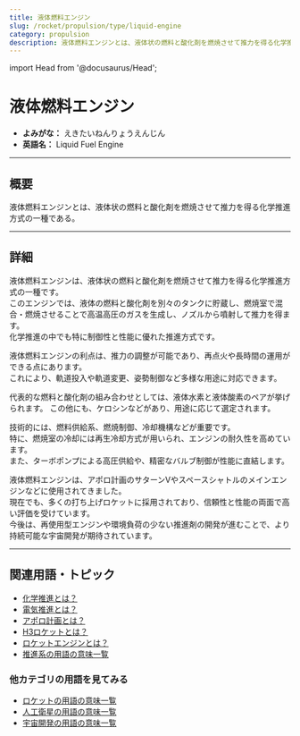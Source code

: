 ```yaml
---
title: 液体燃料エンジン
slug: /rocket/propulsion/type/liquid-engine
category: propulsion
description: 液体燃料エンジンとは、液体状の燃料と酸化剤を燃焼させて推力を得る化学推進方式の一種である。
---
```


import Head from '@docusaurus/Head';

<Head>
  <script type="application/ld+json">
    {`{
      "@context": "https://schema.org",
      "@type": "DefinedTerm",
      "name": "液体燃料エンジン",
      "inDefinedTermSet": "https://www.space-portal.org",
      "termCode": "rocket/propulsion/type/liquid-engine",
      "description": "液体燃料エンジンとは、液体状の燃料と酸化剤を燃焼させて推力を得る化学推進方式の一種である。",
      "url": "https://www.space-portal.org/docs/rocket/propulsion/type/liquid-engine"
    }`}
  </script>
</Head>

# 液体燃料エンジン

- **よみがな：** えきたいねんりょうえんじん  
- **英語名：** Liquid Fuel Engine  

---

## 概要

液体燃料エンジンとは、液体状の燃料と酸化剤を燃焼させて推力を得る化学推進方式の一種である。

---

## 詳細

液体燃料エンジンは、液体状の燃料と酸化剤を燃焼させて推力を得る化学推進方式の一種です。  
このエンジンでは、液体の燃料と酸化剤を別々のタンクに貯蔵し、燃焼室で混合・燃焼させることで高温高圧のガスを生成し、ノズルから噴射して推力を得ます。  
化学推進の中でも特に制御性と性能に優れた推進方式です。  

液体燃料エンジンの利点は、推力の調整が可能であり、再点火や長時間の運用ができる点にあります。  
これにより、軌道投入や軌道変更、姿勢制御など多様な用途に対応できます。  

代表的な燃料と酸化剤の組み合わせとしては、液体水素と液体酸素のペアが挙げられます。
この他にも、ケロシンなどがあり、用途に応じて選定されます。  

技術的には、燃料供給系、燃焼制御、冷却機構などが重要です。  
特に、燃焼室の冷却には再生冷却方式が用いられ、エンジンの耐久性を高めています。  
また、ターボポンプによる高圧供給や、精密なバルブ制御が性能に直結します。  

液体燃料エンジンは、アポロ計画のサターンVやスペースシャトルのメインエンジンなどに使用されてきました。  
現在でも、多くの打ち上げロケットに採用されており、信頼性と性能の両面で高い評価を受けています。  
今後は、再使用型エンジンや環境負荷の少ない推進剤の開発が進むことで、より持続可能な宇宙開発が期待されています。

---

## 関連用語・トピック
- [化学推進とは？](/docs/rocket/propulsion/type/chemical-propulsion)
- [電気推進とは？](/docs/rocket/propulsion/type/electric-propulsion)
- [アポロ計画とは？](/docs/glossary/history/apollo-program)
- [H3ロケットとは？](/docs/rocket/index/h3-rocket)
- [ロケットエンジンとは？](/docs/rocket/propulsion/rocket-engine)
- [推進系の用語の意味一覧](/docs/category/propulsion)

### 他カテゴリの用語を見てみる
- [ロケットの用語の意味一覧](/docs/category/rocket)
- [人工衛星の用語の意味一覧](/docs/category/satellite)
- [宇宙開発の用語の意味一覧](/docs/category/glossary)
